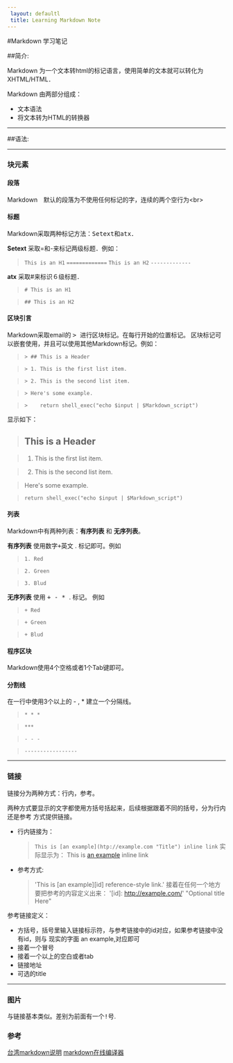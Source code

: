 ```yaml
---
 layout: defaultl
 title: Learning Markdown Note
---
```


#Markdown 学习笔记

##简介:

Markdown 为一个文本转html的标记语言，使用简单的文本就可以转化为XHTML/HTML．

Markdown 由两部分组成：
* 文本语法
* 将文本转为HTML的转换器



-------------------------------------------------------------------------------

##语法:

-------------------------------------------------------------------------------

### 块元素

#### 段落

Markdown　默认的段落为不使用任何标记的字，连续的两个空行为&lt;br>

#### 标题

Markdown采取两种标记方法：<kbd>Setext</kbd>和<kbd>atx</kbd>．

**Setext** 采取=和-来标记两级标题．例如：

> `This is an H1`
> `=============`
> `This is an H2`
> `-------------`

**atx** 采取#来标识６级标题．

> `# This is an H1`

> `## This is an H2`

#### 区块引言

Markdown采取email的 <kbd> > </kbd> 进行区块标记。在每行开始的位置标记。
区块标记可以嵌套使用，并且可以使用其他Markdown标记。例如：

> `> ## This is a Header`

>  

> `> 1. This is the first list item.`

> `> 2. This is the second list item.`

> `> Here's some example.`

> `>    return shell_exec("echo $input | $Markdown_script")`

显示如下：

> ## This is a Header

>  

> 1. This is the first list item.

> 2. This is the second list item.

> Here's some example.

>     return shell_exec("echo $input | $Markdown_script")


#### 列表 ####

Markdown中有两种列表：**有序列表** 和 **无序列表**。


**有序列表** 使用<kbd>数字+英文</kbd> . 标记即可。例如

> `1. Red`

> `2. Green`

> `3. Blud`

**无序列表** 使用 <kbd> + - * </kbd> . 标记。 例如

> `+ Red`

> `+ Green`

> `+ Blud`

#### 程序区块 ####
Markdown使用4个空格或者1个Tab键即可。

#### 分割线 ####
在一行中使用3个以上的 - , * 建立一个分隔线。

> `* * *`

> `***`

> `- - -`

> `-----------------`



-------------------------------------------------------------------------------

### 链接 ###

链接分为两种方式：行内，参考。

两种方式要显示的文字都使用方括号括起来，后续根据跟着不同的括号，分为行内还是参考
方式提供链接。

* 行内链接为：

    > `This is [an example](htp://example.com "Title") inline link`
    实际显示为：
    > This is [an example](htp://example.com "Title") inline link

* 参考方式:

    > 'This is [an example][id] reference-style link.'
    接着在任何一个地方要把参考的内容定义出来：
    > '[id]: http://example.com/' "Optional title Here"

参考链接定义：
* 方括号，括号里输入链接标示符，与参考链接中的id对应，如果参考链接中没有id，则与
  现实的字面 an example,对应即可
* 接着一个冒号
* 接着一个以上的空白或者tab
* 链接地址
* 可选的title



-------------------------------------------------------------------------------


### 图片 ###

与链接基本类似。差别为前面有一个<kbd>!</kbd>号.

### 参考 ###
[台湾markdown说明](http://markdown.tw/)
[markdown在线编译器](https://stackedit.io)

